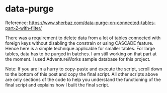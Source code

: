 # data-purge

Reference: https://www.sherbaz.com/data-purge-on-connected-tables-part-2-with-filter/

There was a requirement to delete data from a lot of tables connected with foreign keys without disabling the constrain or using CASCADE feature. Hence here is a simple technique applicable for smaller tables. For large tables, data has to be purged in batches. I am still working on that part at the moment. I used AdventureWorks sample database for this project.

Note: If you are in a hurry to copy-paste and execute the script, scroll down to the bottom of this post and copy the final script. All other scripts above are only sections of the code to help you understand the functioning of the final script and explains how I built the final script.
